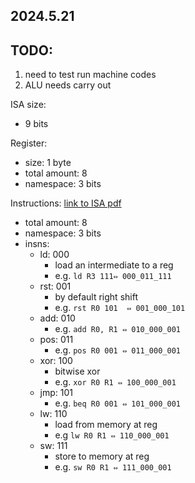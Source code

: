 ## 2024.5.21  

## TODO:
  1. need to test run machine codes
  2. ALU needs carry out


ISA size:
 - 9 bits  


Register:
- size: 1 byte
- total amount: 8 
- namespace: 3 bits

Instructions:
[link to ISA pdf](https://drive.google.com/file/d/13Y4vb4rbdHncJQRD8_gCckEcnlmZvwQp/view?usp=sharing)
- total amount: 8 
- namespace: 3 bits
- insns:
  - ld: 000
    -  load an intermediate to a reg
    -  e.g. `ld R3 111⇔ 000_011_111`
  - rst: 001
    - by default right shift
    -  e.g. `rst R0 101  ⇔ 001_000_101`
  - add: 010
    - e.g. `add R0, R1 ⇔ 010_000_001`
  - pos: 011
    - e.g. `pos R0 001 ⇔ 011_000_001`
  - xor: 100
    -  bitwise xor
    -  e.g. `xor R0 R1 ⇔ 100_000_001`
  - jmp: 101
    -  e.g. `beq R0 001 ⇔ 101_000_001`
  - lw: 110
    -  load from memory at reg
    -  e.g `lw R0 R1 ⇔ 110_000_001`
  - sw: 111
    -  store to memory at reg
    -  e.g. `sw R0 R1 ⇔ 111_000_001`
 

